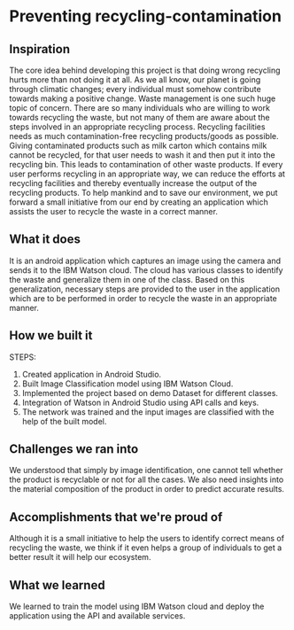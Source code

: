# Preventing recycling-contamination

## Inspiration
The core idea behind developing this project is that doing wrong recycling hurts more than not doing it at all. As we all know, our planet is going through climatic changes; every individual must somehow contribute towards making a positive change. Waste management is one such huge topic of concern. There are so many individuals who are willing to work towards recycling the waste, but not many of them are aware about the steps involved in an appropriate recycling process. Recycling facilities needs as much contamination-free recycling products/goods as possible. Giving contaminated products such as milk carton which contains milk cannot be recycled, for that user needs to wash it and then put it into the recycling bin. This leads to contamination of other waste products. If every user performs recycling in an appropriate way, we can reduce the efforts at recycling facilities and thereby eventually increase the output of the recycling products. To help mankind and to save our environment, we put forward a small initiative from our end by creating an application which assists the user to recycle the waste in a correct manner.

## What it does
It is an android application which captures an image using the camera and sends it to the IBM Watson cloud. The cloud has various classes to identify the waste and generalize them in one of the class. Based on this generalization, necessary steps are provided to the user in the application which are to be performed in order to recycle the waste in an appropriate manner.

## How we built it
STEPS:
1) Created application in Android Studio.
2) Built Image Classification model using IBM Watson Cloud.
3) Implemented the project based on demo Dataset for different classes.
4) Integration of Watson in Android Studio using API calls and keys.
5) The network was trained and the input images are classified with the help of the built model.

## Challenges we ran into
We understood that simply by image identification, one cannot tell whether the product is recyclable or not for all the cases. We also need insights into the material composition of the product in order to predict accurate results.

## Accomplishments that we're proud of
Although it is a small initiative to help the users to identify correct means of recycling the waste, we think if it even helps a group of individuals to get a better result it will help our ecosystem.
## What we learned
We learned to train the model using IBM Watson cloud and deploy the application using the API and available services. 
